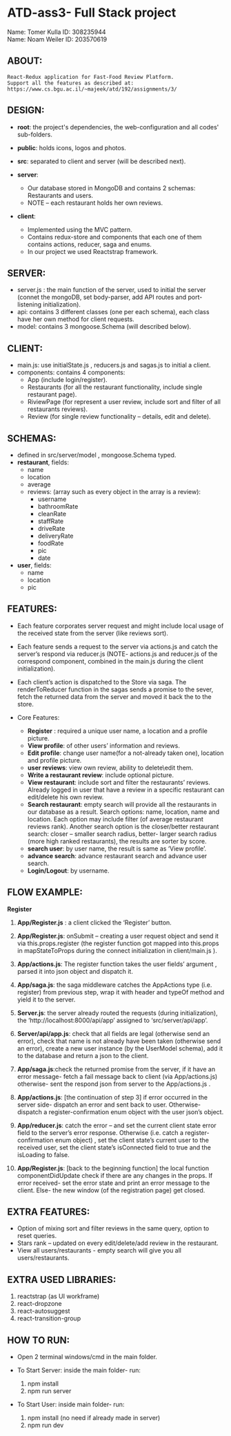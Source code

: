 
# ATD-ass3- Full Stack project
Name: Tomer Kulla
ID: 308235944 <br/>
Name: Noam Weiler
ID: 203570619 <br/>

## ABOUT:

	React-Redux application for Fast-Food Review Platform.
	Support all the features as described at: 
	https://www.cs.bgu.ac.il/~majeek/atd/192/assignments/3/


## DESIGN:

* **root**: the project's dependencies, the web-configuration and all codes' sub-folders.
* **public**: holds icons, logos and photos.
* **src**: separated to client and server (will be described next).
* **server**:
	- Our database stored in MongoDB and contains 2 schemas:
		Restaurants and users. 
	- NOTE – each restaurant holds her own reviews.

* **client**:	
	- Implemented using the MVC pattern.
	- Contains redux-store and components that each one of them contains actions, reducer, saga and enums.
	- In our project we used Reactstrap framework.

		
## SERVER:
- server.js :	the main function of the server, used to initial the server (connet the mongoDB, set body-parser, 
						add API routes and port-listening initialization).
- api:			contains 3 different classes (one per each schema), each class have her own method for client requests.
- model:			contains 3 mongoose.Schema (will described below).
		
## CLIENT:
* main.js:	use initialState.js , reducers.js and sagas.js to initial a client.
* components: contains 4 components: 
	- App (include login/register).
	- Restaurants (for all the restaurant functionality, include single restaurant page).
	- RiviewPage (for represent a user review, include sort and filter of all restaurants reviews).
	- Review (for single review functionality – details, edit and delete).


## SCHEMAS: 
* defined in src/server/model , mongoose.Schema typed. <br>
* **restaurant**, fields:
	- name
	- location
	- average
	- reviews: (array such as every object in the array is a review):
		- username
		- bathroomRate
		- cleanRate
		- staffRate
		- driveRate
		- deliveryRate
		- foodRate
		- pic
		- date
* **user**, fields:
	- name
	- location
	- pic

## FEATURES:
* Each feature corporates server request and might include local usage of the received state from the server (like reviews sort).
* Each feature sends a request to the server via actions.js and catch the server’s respond via reducer.js (NOTE- actions.js and reducer.js of the correspond component, combined in the main.js during the client initialization).
* Each client’s action is dispatched to the Store via saga. The renderToReducer function in the sagas sends a promise to the sever, fetch the returned data from the server and moved it back the to the store.

* Core Features:
	- **Register** : required a unique user name, a location and a profile picture.
	- **View profile**: of other users’ information and reviews.
	- **Edit profile**: change user name(for a not-already taken one), location and profile picture.
	- **user reviews**: view own review, ability to delete\edit them.
	- **Write a restaurant review**: include optional picture.
	- **View restaurant**: include sort and filter the restaurants’ reviews. Already logged in user that  have a review in a specific restaurant can edit/delete his own review.
	- **Search restaurant**: empty search will provide all the restaurants in our database as a result. Search options: name, location, name and location. Each option may include filter (of average restaurant reviews rank). Another search option is the closer/better restaurant search: closer – smaller search radius, better- larger search radius (more high ranked restaurants), the results are sorter by score. 
	- **search user**: by user name, the result is same as ‘View profile’.
	- **advance search**: advance restaurant search and advance user search.
	- **Login/Logout**: by username.


## FLOW EXAMPLE:

**Register**
1)	**App/Register.js** : a client clicked the ‘Register’ button.

2)	**App/Register.js**: onSubmit – creating a user request object and send it via this.props.register (the register function got mapped into this.props in mapStateToProps during the connect initialization in client/main.js ).

3)	**App/actions.js**: The register function takes the user fields’ argument , parsed it into json object and dispatch it.

4)	**App/saga.js**: the saga middleware catches the AppActions type (i.e. register) from previous step, wrap it with header and typeOf method and yield it to the server.

5)	**Server.js**: the server already routed the requests (during initialization), the ‘http://localhost:8000/api/app’ assigned to ‘src/server/api/app’.

6)	**Server/api/app.js**: check that all fields are legal (otherwise send an error), check that name is not already have been taken (otherwise send an error), create a new user instance (by the UserModel schema), add it to the database and return a json to the client.

7)	**App/saga.js**:check the returned promise from the server, if it have an error message- fetch a fail message back to client (via App/actions.js) otherwise- sent the respond json from server to the App/actions.js .

8)	**App/actions.js**: [the continuation of step 3] if error occurred in the server side- dispatch an error and sent back to user. Otherwise- dispatch a register-confirmation enum object with the user json’s object.

9)	**App/reducer.js**: catch the error – and set the current client state error field to the server’s error response. Otherwise (i.e. catch a register-confirmation enum object) , set the client state’s current user to the received user, set the client state’s isConnected field to true and the isLoading to false.

10)	**App/Register.js**: [back to the beginning function] the local function componentDidUpdate check if there are any changes in the props. If error received- set the error state and print an error message to the client. Else- the new window (of the registration page) get closed.

## EXTRA FEATURES:
* Option of mixing sort and filter reviews in the same query, option to reset queries.
* Stars rank – updated on every edit/delete/add review in the restaurant.
* View all users/restaurants - empty search will give you all users/restaurants.

## EXTRA USED LIBRARIES:
1. reactstrap (as UI workframe)
2. react-dropzone
3. react-autosuggest
4. react-transition-group


## HOW TO RUN: 
* Open 2 terminal windows/cmd in the main folder.
* To Start Server:
	inside the main folder-
	run:
	1.	npm install
	2.	npm run server

* To Start User:
	inside main folder-
	run:
	1.	npm install (no need if already made in server)
	2.	npm run dev
